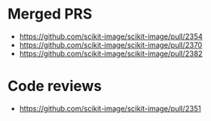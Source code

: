 # Merged PRS
- https://github.com/scikit-image/scikit-image/pull/2354
- https://github.com/scikit-image/scikit-image/pull/2370
- https://github.com/scikit-image/scikit-image/pull/2382

# Code reviews
- https://github.com/scikit-image/scikit-image/pull/2351